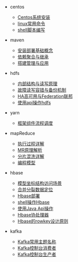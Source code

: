* centos
  * [Centos系统安装](centos/1.介绍与安装部署)
  * [linux常用命令](centos/2.常用管理命令解析)
  * [shell脚本编写](centos/3.常用Shell编程命令)

* maven
  * [安装部署基础概念](maven/1.安装部署基础概念)
  * [依赖聚合与继承](maven/2.依赖聚合与继承)
  * [搭建管理与应用](maven/3.搭建管理与应用)

* hdfs
  * [内部结构与读写原理](hdfs/1.内部结构与读写原理)
  * [故障读写容错与备份机制](hdfs/2.故障读写容错与备份机制)
  * [HA高可用与Federation联邦](hdfs/3.HA高可用与Federation联邦)
  * [使用api操作hdfs](hdfs/4.使用api操作hdfs)

* yarn
  * [框架组件流程调度](yarn/1.框架组件流程调度)

* mapReduce
  * [执行过程详解](mapreduce/1.执行过程详解)
  * [MR原理解析](mapreduce/2.MR原理解析)
  * [分片混洗详解](mapreduce/3.分片混洗详解)
  * [编程模型](mapreduce/4.编程模型)

* hbase
  * [模型坐标结构访问场景](hbase/1.模型坐标结构访问场景)
  * [合并分裂数据定位](hbase/2.合并分裂数据定位)
  * [Hbase部署](hbase/3.Hbase部署)
  * [shell操作Hbase](hbase/4.shell操作Hbase)
  * [使用Java Api操作](hbase/5.使用Java%20Api操作)
  * [Hbase协处理器](hbase/6.Hbase协处理器)
  * [Hbase的rowkey设计原则](hbase/7.Hbase的rowkey设计原则)

* kafka
  * [Kafka常用主题名称](kafka/2.Kafka常用主题名称)
  * [Kafka控制台消费者](kafka/3.Kafka控制台消费者)
  * [Kafka控制台生产者](kafka/4.Kafka控制台生产者)
